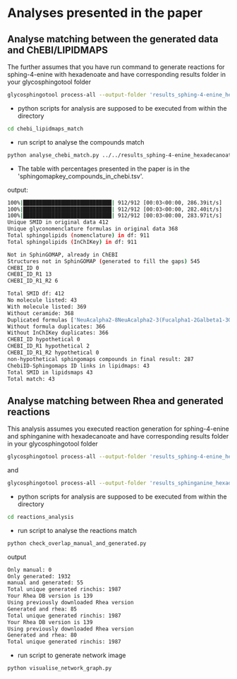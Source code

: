 # Analyses presented in the paper
## Analyse matching between the generated data and ChEBI/LIPIDMAPS

The further assumes that you have run command to generate reactions for sphing-4-enine with hexadenoate and have corresponding results folder in your glycosphingotool folder
```bash
glycosphingotool process-all --output-folder 'results_sphing-4-enine_hexadecanoate' --nacyl 'CCCCCCCCCCCCCCC' --sphingoid '[C@H](O)/C=C/CCCCCCCCCCCCC'
```
* python scripts for analysis are supposed to be executed from within the directory
```bash
cd chebi_lipidmaps_match
```
* run script to analyse the compounds match
```bash
python analyse_chebi_match.py ../../results_sphing-4-enine_hexadecanoate/
```
* The table with percentages presented in the paper is in the 'sphingomapkey_compounds_in_chebi.tsv'.

output:
```bash
100%|████████████████████████████| 912/912 [00:03<00:00, 286.39it/s]
100%|████████████████████████████| 912/912 [00:03<00:00, 282.40it/s]
100%|████████████████████████████| 912/912 [00:03<00:00, 283.97it/s]
Unique SMID in original data 412
Unique glyconomenclature formulas in original data 368
Total sphingolipids (nomenclature) in df: 911
Total sphingolipids (InChIKey) in df: 911

Not in SphinGOMAP, already in ChEBI
Structures not in SphinGOMAP (generated to fill the gaps) 545
CHEBI_ID 0
CHEBI_ID_R1 13
CHEBI_ID_R1_R2 6

Total SMID df: 412
No molecule listed: 43
With molecule listed: 369
Without ceramide: 368
Duplicated formulas ['NeuAcalpha2-8NeuAcalpha2-3(Fucalpha1-2Galbeta1-3GalNAcbeta1-4)Galbeta1-4GlcCer', 'Galbeta1-3GalNAcbeta1-3Galalpha1-3Galbeta1-4GlcCer']
Without formula duplicates: 366
Without InChIKey duplicates: 366
CHEBI_ID hypothetical 0
CHEBI_ID_R1 hypothetical 2
CHEBI_ID_R1_R2 hypothetical 0
non-hypothetical sphingomaps compounds in final result: 287
ChebiID-Sphingomaps ID links in lipidmaps: 43
Total SMID in lipidsmaps 43
Total match: 43
```

## Analyse matching between Rhea and generated reactions
This analysis assumes you executed reaction generation for sphing-4-enine and sphinganine with hexadecanoate and have corresponding results folder in your glycosphingotool folder
```bash
glycosphingotool process-all --output-folder 'results_sphing-4-enine_hexadecanoate' --nacyl 'CCCCCCCCCCCCCCC' --sphingoid '[C@H](O)/C=C/CCCCCCCCCCCCC'
```
and
```bash
glycosphingotool process-all --output-folder 'results_sphinganine_hexadecanoate' --nacyl 'CCCCCCCCCCCCCCC' --sphingoid '[C@H](O)CCCCCCCCCCCCCCC'
```

* python scripts for analysis are supposed to be executed from within the directory
```bash
cd reactions_analysis
```
* run script to analyse the reactions match
```bash
python check_overlap_manual_and_generated.py
```
output
```bash
Only manual: 0
Only generated: 1932
manual and generated: 55
Total unique generated rinchis: 1987
Your Rhea DB version is 139
Using previously downloaded Rhea version
Generated and rhea: 85
Total unique generated rinchis: 1987
Your Rhea DB version is 139
Using previously downloaded Rhea version
Generated and rhea: 80
Total unique generated rinchis: 1987
```

* run script to generate network image
```bash
python visualise_network_graph.py
```
